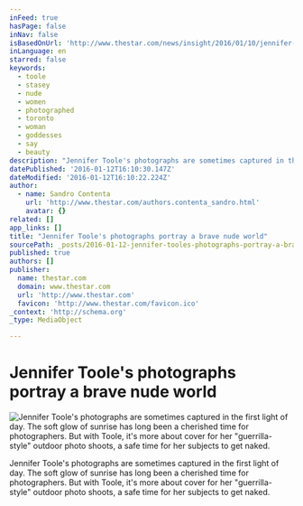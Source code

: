 ```yaml
---
inFeed: true
hasPage: false
inNav: false
isBasedOnUrl: 'http://www.thestar.com/news/insight/2016/01/10/jennifer-tooles-photographs-capture-a-brave-nude-world.html'
inLanguage: en
starred: false
keywords:
  - toole
  - stasey
  - nude
  - women
  - photographed
  - toronto
  - woman
  - goddesses
  - say
  - beauty
description: "Jennifer Toole's photographs are sometimes captured in the first light of day. The soft glow of sunrise has long been a cherished time for photographers. But with Toole, it's more about cover for her \"guerrilla-style\" outdoor photo shoots, a safe time for her subjects to get naked."
datePublished: '2016-01-12T16:10:30.147Z'
dateModified: '2016-01-12T16:10:22.224Z'
author:
  - name: Sandro Contenta
    url: 'http://www.thestar.com/authors.contenta_sandro.html'
    avatar: {}
related: []
app_links: []
title: "Jennifer Toole's photographs portray a brave nude world"
sourcePath: _posts/2016-01-12-jennifer-tooles-photographs-portray-a-brave-nude-world-or-to.md
published: true
authors: []
publisher:
  name: thestar.com
  domain: www.thestar.com
  url: 'http://www.thestar.com'
  favicon: 'http://www.thestar.com/favicon.ico'
_context: 'http://schema.org'
_type: MediaObject

---
```

# Jennifer Toole's photographs portray a brave nude world
![Jennifer Toole's photographs are sometimes captured in the first light of day. The soft glow of sunrise has long been a cherished time for photographers. But with Toole, it's more about cover for her "guerrilla-style" outdoor photo shoots, a safe time for her subjects to get naked.](https://the-grid-user-content.s3-us-west-2.amazonaws.com/f9a157d3-9501-4f84-9c6b-1b692a3febb1.jpg)

Jennifer Toole's photographs are sometimes captured in the first light of day. The soft glow of sunrise has long been a cherished time for photographers. But with Toole, it's more about cover for her "guerrilla-style" outdoor photo shoots, a safe time for her subjects to get naked.